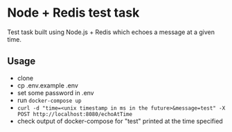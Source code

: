 #  Node + Redis test task

Test task built using Node.js + Redis which echoes a message at a given time.

## Usage

- clone
- cp .env.example .env
- set some password in .env
- run `docker-compose up`
- `curl -d "time=<unix timestamp in ms in the future>&message=test" -X POST http://localhost:8080/echoAtTime`
- check output of docker-compose for "test" printed at the time specified
